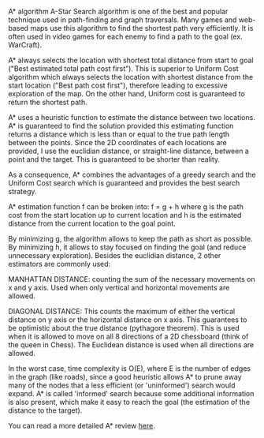 A* algorithm
A-Star Search algorithm is one of the best and popular technique used in path-finding and graph traversals. Many games and web-based maps use this algorithm to find the shortest path very efficiently. It is often used in video games for each enemy to find a path to the goal (ex. WarCraft).

A* always selects the location with shortest total distance from start to goal ("Best estimated total path cost first"). This is superior to Uniform Cost algorithm which always selects the location with shortest distance from the start location ("Best path cost first"), therefore leading to excessive exploration of the map. On the other hand, Uniform cost is guaranteed to return the shortest path.

A* uses a heuristic function to estimate the distance between two locations. A* is guaranteed to find the solution provided this estimating function returns a distance which is less than or equal to the true path length between the points. Since the 2D coordinates of each locations are provided, I use the euclidian distance, or straight-line distance, between a point and the target. This is guaranteed to be shorter than reality.

As a consequence, A* combines the advantages of a greedy search and the Uniform Cost search which is guaranteed and provides the best search strategy.

A* estimation function f can be broken into: f = g + h where g is the path cost from the start location up to current location and h is the estimated distance from the current location to the goal point.

By minimizing g, the algorithm allows to keep the path as short as possible.
By minimizing h, it allows to stay focused on finding the goal (and reduce unnecessary exploration).
Besides the euclidian distance, 2 other estimators are commonly used:

MANHATTAN DISTANCE: counting the sum of the necessary movements on x and y axis. Used when only vertical and horizontal movements are allowed.

DIAGONAL DISTANCE: This counts the maximum of either the vertical distance on y axis or the horizontal distance on x axis. This guarantees to be optimistic about the true distance (pythagore theorem). This is used when it is allowed to move on all 8 directions of a 2D chessboard (think of the queen in Chess). The Euclidean distance is used when all directions are allowed.

In the worst case, time complexity is O(E), where E is the number of edges in the graph (like roads), since a good heuristic allows A* to prune away many of the nodes that a less efficient (or 'uninformed') search would expand. A* is called 'informed' search because some additional information is also present, which make it easy to reach the goal (the estimation of the distance to the target).

You can read a more detailed A* review [here](https://www.geeksforgeeks.org/a-search-algorithm/).